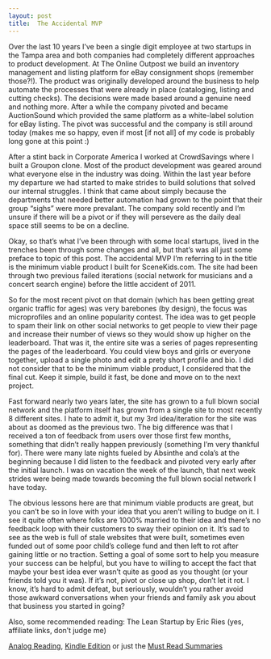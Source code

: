```yaml
---
layout: post
title:  The Accidental MVP
---
```


Over the last 10 years I’ve been a single digit employee at two startups in the Tampa area and both companies had completely different approaches to product development. At The Online Outpost we build an inventory management and listing platform for eBay consignment shops (remember those?!). The product was originally developed around the business to help automate the processes that were already in place (cataloging, listing and cutting checks). The decisions were made based around a genuine need and nothing more. After a while the company pivoted and became AuctionSound which provided the same platform as a white-label solution for eBay listing. The pivot was successful and the company is still around today (makes me so happy, even if most [if not all] of my code is probably long gone at this point :)

After a stint back in Corporate America I worked at CrowdSavings where I built a Groupon clone. Most of the product development was geared around what everyone else in the industry was doing. Within the last year before my departure we had started to make strides to build solutions that solved our internal struggles. I think that came about simply because the departments that needed better automation had grown to the point that their group “sighs” were more prevalant. The company sold recently and I’m unsure if there will be a pivot or if they will persevere as the daily deal space still seems to be on a decline.

Okay, so that’s what I’ve been through with some local startups, lived in the trenches been through some changes and all, but that’s was all just some preface to topic of this post. The accidental MVP I’m referring to in the title is the minimum viable product I built for SceneKids.com. The site had been through two previous failed iterations (social network for musicians and a concert search engine) before the little accident of 2011.

So for the most recent pivot on that domain (which has been getting great organic traffic for ages) was very barebones (by design), the focus was microprofiles and an online popularity contest. The idea was to get people to spam their link on other social networks to get people to view their page and increase their number of views so they would show up higher on the leaderboard. That was it, the entire site was a series of pages representing the pages of the leaderboard. You could view boys and girls or everyone together, upload a single photo and edit a prety short profile and bio. I did not consider that to be the minimum viable product, I considered that the final cut. Keep it simple, build it fast, be done and move on to the next project.

Fast forward nearly two years later, the site has grown to a full blown social network and the platform itself has grown from a single site to most recently 8 different sites. I hate to admit it, but my 3rd idea/iteration for the site was about as doomed as the previous two. The big difference was that I received a ton of feedback from users over those first few months, something that didn’t really happen previously (something I’m very thankful for). There were many late nights fueled by Absinthe and cola’s at the beginning because I did listen to the feedback and pivoted very early after the initial launch. I was on vacation the week of the launch, that next week strides were being made towards becoming the full blown social network I have today.

The obvious lessons here are that minimum viable products are great, but you can’t be so in love with your idea that you aren’t willing to budge on it. I see it quite often where folks are 1000% married to their idea and there’s no feedback loop with their customers to sway their opinion on it. It’s sad to see as the web is full of stale websites that were built, sometimes even funded out of some poor child’s college fund and then left to rot after gaining little or no traction. Setting a goal of some sort to help you measure your success can be helpful, but you have to willing to accept the fact that maybe your best idea ever wasn’t quite as good as you thought (or your friends told you it was). If it’s not, pivot or close up shop, don’t let it rot. I know, it’s hard to admit defeat, but seriously, wouldn’t you rather avoid those awkward conversations when your friends and family ask you about that business you started in going?

Also, some recommended reading: The Lean Startup by Eric Ries (yes, affiliate links, don’t judge me)

[Analog Reading](http://www.amazon.com/gp/product/0307887898/ref=as_li_ss_tl?ie=UTF8&camp=1789&creative=390957&creativeASIN=0307887898&linkCode=as2&tag=joshtronic-20),
[Kindle Edition](http://www.amazon.com/gp/product/B004J4XGN6/ref=as_li_ss_tl?ie=UTF8&camp=1789&creative=390957&creativeASIN=B004J4XGN6&linkCode=as2&tag=joshtronic-20)
or just the [Must Read Summaries](http://www.amazon.com/gp/product/B008L1G53G/ref=as_li_ss_tl?ie=UTF8&camp=1789&creative=390957&creativeASIN=B008L1G53G&linkCode=as2&tag=joshtronic-20)
